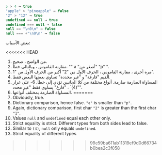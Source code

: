 

```js no-beautify
5 > 4 → true
"apple" > "pineapple" → false
"2" > "12" → true
undefined == null → true
undefined === null → false
null == "\n0\n" → false
null === +"\n0\n" → false
```

بعض الأسباب:

<<<<<<< HEAD
1. من الواضح ، صحيح.
2. مقارنة القاموس ، وبالتالي خطأ. "" a "أصغر من" "p" ".
3. مرة أخرى ، مقارنة القاموس ، الحرف الأول من "2" أكبر من الحرف الأول من "1".
4. القيم "فارغة" و "غير محددة" تساوي بعضها البعض فقط.
5. المساواة الصارمة صارمة. أنواع مختلفة من كلا الجانبين تؤدي إلى خطأ.
6- على غرار "(4)` ، "فارغ" يساوي فقط "غير محدد".
7. المساواة الصارمة بمختلف أنواعها.
=======
1. Obviously, true.
2. Dictionary comparison, hence false. `"a"` is smaller than `"p"`.
3. Again, dictionary comparison, first char `"2"` is greater than the first char `"1"`.
4. Values `null` and `undefined` equal each other only.
5. Strict equality is strict. Different types from both sides lead to false.
6. Similar to `(4)`, `null` only equals `undefined`.
7. Strict equality of different types.
>>>>>>> 99e59ba611ab11319ef9d0d66734b0bea2c3f058
